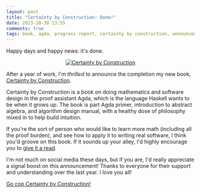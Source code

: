 ```yaml
---
layout: post
title: "Certainty by Construction: Done!"
date: 2023-10-30 13:55
comments: true
tags: book, agda, progress report, certainty by construction, announcement
---
```


Happy days and happy news: it's done.

<center><a href="https://leanpub.com/certainty-by-construction"><img src="/images/cbc.png" alt="Certainty by Construction"></a></center>

After a year of work, I'm *thrilled* to announce the completion my new book,
[Certainty by Construction][cbc].

[cbc]: https://leanpub.com/certainty-by-construction

Certainty by Construction is a book on doing mathematics and software design in
the proof assistant Agda, which is the language Haskell wants to be when it
grows up. The book is part Agda primer, introduction to abstract algebra, and
algorithm design manual, with a healthy dose of philosophy mixed in to help
build intuition.

If you're the sort of person who would like to learn more math (including all
the proof burden), and see how to apply it to writing real software, I think
you'd groove on this book. If it sounds up your alley, I'd highly encourage you
to [give it a read][cbc].

I'm not much on social media these days, but if you are, I'd really appreciate a
signal boost on this announcement! Thanks to everyone for their support and
understanding over the last year. I love you all!

[Go cop Certainty by Construction!][cbc]

